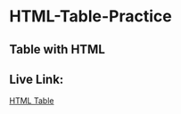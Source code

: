 # HTML-Table-Practice

## Table with HTML

## Live Link:

[HTML Table](https://asifiqbalwd.github.io/HTML-Table-Practice/)
